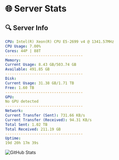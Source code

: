 # 🌐 Server Stats
## 🔍 Server Info
```yaml
CPU: Intel(R) Xeon(R) CPU E5-2699 v4 @ 1341.57MHz
CPU Usage: 7.00%
Cores: 44P | 88T
-----------------------------------
Memory:
Current Usage: 8.43 GB/503.74 GB
Available: 491.85 GB
-----------------------------------
Disk:
Current Usage: 31.38 GB/1.71 TB
Free: 1.60 TB
-----------------------------------
GPU:
No GPU detected
-----------------------------------
Network:
Current Transfer (Sent): 731.66 KB/s
Current Transfer (Received): 94.31 KB/s
Total Sent: 1.02 TB
Total Received: 211.19 GB
-----------------------------------
Uptime:
19d 20h 17m 39s
```
![GitHub Stats](https://img.shields.io/badge/Updated-2025-05-09_13:26:27-blue)